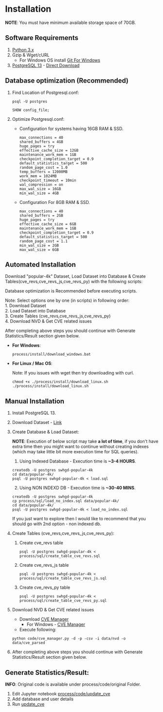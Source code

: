 # Installation

**NOTE**: You must have minimum available storage space of 70GB.
## Software Requirements

1. [Python 3.x](https://www.python.org/downloads/)
2. Gzip & Wget/cURL
    - For Windows OS install [Git For Windows](https://git-scm.com/download/win)
3. [PostgreSQL 13](https://www.postgresql.org/download/) - [Direct Download](https://www.enterprisedb.com/downloads/postgres-postgresql-downloads)


## Database optimization (Recommended)

1. Find Location of Postgresql.conf:
    ```
    psql -U postgres
    ```
    ```
    SHOW config_file;
    ```

2. Optimize Postgresql.conf:

    - Configuration for systems having 16GB RAM & SSD.
        ```
        max_connections = 40
        shared_buffers = 4GB
        huge_pages = try
        effective_cache_size = 12GB
        maintenance_work_mem = 1GB
        checkpoint_completion_target = 0.9
        default_statistics_target = 500
        random_page_cost = 1.0
        temp_buffers = 12000MB
        work_mem = 1024MB
        checkpoint_timeout = 10min
        wal_compression = on
        max_wal_size = 16GB
        min_wal_size = 4GB
        ```

    - Configuration For 8GB RAM & SSD.
        ```
        max_connections = 40
        shared_buffers = 2GB
        huge_pages = try
        effective_cache_size = 6GB
        maintenance_work_mem = 1GB
        checkpoint_completion_target = 0.9
        default_statistics_target = 500
        random_page_cost = 1.1
        min_wal_size = 2GB
        max_wal_size = 6GB
        ```

## Automated Installation

Download "popular-4k" Dataset, Load Dataset into Database & Create Tables(cve_revs,cve_revs_js,cve_revs_py) with the following scripts:

Database optimization is Recommended before executing scripts.

Note: Select options one by one (in scripts) in following order:  
    1. Download Dataset  
    2. Load Dataset into Database  
    3. Create Tables (cve_revs,cve_revs_js,cve_revs_py)  
    4. Download NVD & Get CVE related issues

After completing above steps you should continue with Generate Statistics/Result section given below.

- **For Windows**:

    ```
    process/install/download_windows.bat
    ```

- **For Linux / Mac OS**:  

    Note: If you issues with wget then try downloading with curl.
    ```
    chmod +x ./process/install/download_linux.sh
    ./process/install/download_linux.sh
    ```

## Manual Installation

1. Install PostgreSQL 13.

2. Download Dataset - [Link](https://annex.softwareheritage.org/public/dataset/graph/latest/popular-4k/sql/)

3. Create Database & Load Dataset:

    **NOTE**: Execution of below script may take **a lot of time**, if you don't have extra time then you might want to continue without creating indexes (which may take little bit more execution time for SQL queries).

    1. Using Indexed Database - Execution time is **~3-4 HOURS**.

    ```
    createdb -U postgres swhgd-popular-4k
    cd data/popular-4k/
    psql -U postgres swhgd-popular-4k < load.sql
    ```

    2. Using NON INDEXD DB - Execution time is **~30-40 MINS**.

    ```
    createdb -U postgres swhgd-popular-4k
    cp process/sql/load_no_index.sql data/popular-4k/
    cd data/popular-4k/
    psql -U postgres swhgd-popular-4k < load_no_index.sql
    ```

    If you just want to explore then I would like to recommend that you should go with 2nd option - non indexed db.

4. Create Tables (cve_revs,cve_revs_js,cve_revs_py):

    1. Create cve_revs table
        ```
        psql -U postgres swhgd-popular-4k < process/sql/create_table_cve_revs.sql
        ```

    2. Create cve_revs_js table
        ```
        psql -U postgres swhgd-popular-4k < process/sql/create_table_cve_revs_js.sql
        ```

    3. Create cve_revs_py table
        ```
        psql -U postgres swhgd-popular-4k < process/sql/create_table_cve_revs_py.sql
        ```
5. Download NVD & Get CVE related issues

    - Download [CVE Manager](https://github.com/aatlasis/cve_manager)
        - For Windows - [CVE Manager](https://github.com/0xsuid/cve_manager)
    - Execute following:
    ```
    python code/cve_manager.py -d -p -csv -i data/nvd -o data/cve_parsed
    ```
6. After completing above steps you should continue with Generate Statistics/Result section given below.
## Generate Statistics/Result:

**INFO**: Original code is available under process/code/original Folder.

1. Edit Jupyter notebook [process/code/update_cve](process/code/update_cve.ipynb)  
2. Add database and user details  
3. Run [update_cve](process/code/update_cve.ipynb)
